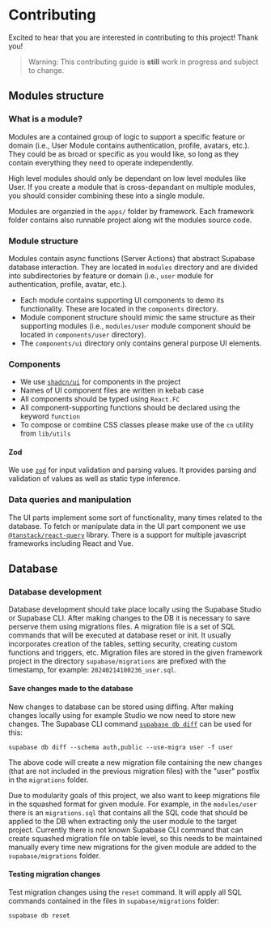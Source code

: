 # Contributing

Excited to hear that you are interested in contributing to this project! Thank you!

> Warning: This contributing guide is **still** work in progress and subject to change.

## Modules structure

### What is a module?

Modules are a contained group of logic to support a specific feature or domain (i.e., User Module contains authentication, profile, avatars, etc.). They could be as broad or specific as you would like, so long as they contain everything they need to operate independently.

High level modules should only be dependant on low level modules like User. If you create a module that is cross-depandant on multiple modules, you should consider combining these into a single module.

Modules are organzied in the `apps/` folder by framework. Each framework folder contains also runnable project along wit the modules source code.

### Module structure

Modules contain async functions (Server Actions) that abstract Supabase database interaction. They are located in `modules` directory and are divided into subdirectories by feature or domain (i.e., `user` module for authentication, profile, avatar, etc.).

- Each module contains supporting UI components to demo its functionality. These are located in the `components` directory.
- Module component structure should mimic the same structure as their supporting modules (i.e., `modules/user` module component should be located in `components/user` directory).
- The `components/ui` directory only contains general purpose UI elements.

### Components

- We use [`shadcn/ui`](https://ui.shadcn.com/docs) for components in the project
- Names of UI component files are written in kebab case
- All components should be typed using `React.FC`
- All component-supporting functions should be declared using the keyword `function`
- To compose or combine CSS classes please make use of the `cn` utility from `lib/utils`

#### Zod

We use [`zod`](https://zod.dev/) for input validation and parsing values. It provides parsing and validation of values as well as static type inference.

### Data queries and manipulation

The UI parts implement some sort of functionality, many times related to the database. To fetch or manipulate data in the UI part component we use [`@tanstack/react-query`](https://tanstack.com/query/latest) library. There is a support for multiple javascript frameworks including React and Vue.

## Database

### Database development

Database development should take place locally using the Supabase Studio or Supabase CLI. After making changes to the DB it is necessary to save perserve them using migrations files. A migration file is a set of SQL commands that will be executed at database reset or init. It usually incorporates creation of the tables, setting security, creating custom functions and triggers, etc. Migration files are stored in the given framework project in the directory `supabase/migrations` are prefixed with the timestamp, for example: `20240214100236_user.sql`.

#### Save changes made to the database

New changes to database can be stored using diffing. After making changes locally using for example Studio we now need to store new changes. The Supabase CLI command [`supabase db diff`](https://supabase.com/docs/reference/cli/supabase-db-diff) can be used for this:

```shell
supabase db diff --schema auth,public --use-migra user -f user
```

The above code will create a new migration file containing the new changes (that are not included in the previous migration files) with the "user" postfix in the `migrations` folder.

Due to modularity goals of this project, we also want to keep migrations file in the squashed format for given module. For example, in the `modules/user` there is an `migrations.sql` that contains all the SQL code that should be applied to the DB when extracting only the user module to the target project. Currently there is not known Supabase CLI command that can create squashed migration file on table level, so this needs to be maintained manually every time new migrations for the given module are added to the `supabase/migrations` folder.

#### Testing migration changes

Test migration changes using the `reset` command. It will apply all SQL commands contained in the files in `supabase/migrations` folder:

```shell
supabase db reset
```
